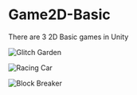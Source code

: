 # Game2D-Basic
There are 3 2D Basic games in Unity 

![Glitch Garden](https://user-images.githubusercontent.com/101281380/165207558-3f68c2fe-3905-40e1-83b9-129306cc7fb9.png)

![Racing Car](https://user-images.githubusercontent.com/101281380/165207570-8efcbe0c-caf7-4c6a-bd03-ee1475969996.png)

![Block Breaker](https://user-images.githubusercontent.com/101281380/165207576-ee97c4ef-298d-4066-9f2e-3874b2e824d4.png)
